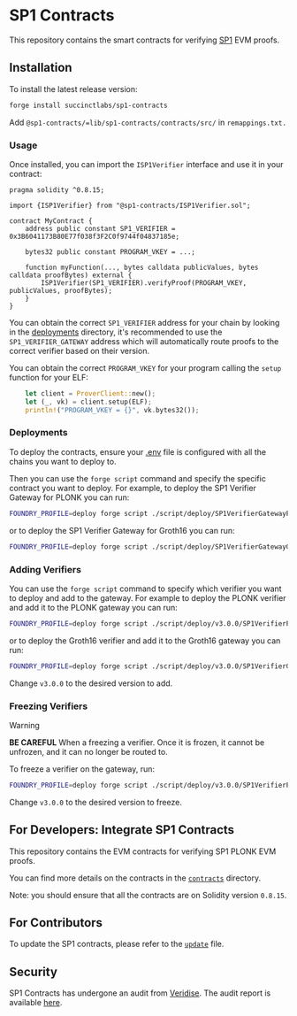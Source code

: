 # SP1 Contracts

This repository contains the smart contracts for verifying [SP1](https://github.com/succinctlabs/sp1) EVM proofs.

## Installation

To install the latest release version:

```bash
forge install succinctlabs/sp1-contracts
```

Add `@sp1-contracts/=lib/sp1-contracts/contracts/src/` in `remappings.txt.`

### Usage

Once installed, you can import the `ISP1Verifier` interface and use it in your contract:

```solidity
pragma solidity ^0.8.15;

import {ISP1Verifier} from "@sp1-contracts/ISP1Verifier.sol";

contract MyContract {
    address public constant SP1_VERIFIER = 0x3B6041173B80E77f038f3F2C0f9744f04837185e;

    bytes32 public constant PROGRAM_VKEY = ...;

    function myFunction(..., bytes calldata publicValues, bytes calldata proofBytes) external {
        ISP1Verifier(SP1_VERIFIER).verifyProof(PROGRAM_VKEY, publicValues, proofBytes);
    }
}
```

You can obtain the correct `SP1_VERIFIER` address for your chain by looking in the [deployments](./contracts/deployments) directory, it's recommended to use the `SP1_VERIFIER_GATEWAY` address which will automatically route proofs to the correct verifier based on their version.

You can obtain the correct `PROGRAM_VKEY` for your program calling the `setup` function for your ELF:

```rs
    let client = ProverClient::new();
    let (_, vk) = client.setup(ELF);
    println!("PROGRAM_VKEY = {}", vk.bytes32());
```

### Deployments

To deploy the contracts, ensure your [.env](./contracts/.env.example) file is configured with all the chains you want to deploy to.

Then you can use the `forge script` command and specify the specific contract you want to deploy. For example, to deploy the SP1 Verifier Gateway for PLONK you can run:

```bash
FOUNDRY_PROFILE=deploy forge script ./script/deploy/SP1VerifierGatewayPlonk.s.sol:SP1VerifierGatewayScript --private-key $PRIVATE_KEY --verify --verifier etherscan --multi --broadcast
```

or to deploy the SP1 Verifier Gateway for Groth16 you can run:

```bash
FOUNDRY_PROFILE=deploy forge script ./script/deploy/SP1VerifierGatewayGroth16.s.sol:SP1VerifierGatewayScript --private-key $PRIVATE_KEY --verify --verifier etherscan --multi --broadcast
```

### Adding Verifiers

You can use the `forge script` command to specify which verifier you want to deploy and add to the gateway. For example to deploy the PLONK verifier and add it to the PLONK gateway you can run:

```bash
FOUNDRY_PROFILE=deploy forge script ./script/deploy/v3.0.0/SP1VerifierPlonk.s.sol:SP1VerifierScript --private-key $PRIVATE_KEY --verify --verifier etherscan --multi --broadcast
```

or to deploy the Groth16 verifier and add it to the Groth16 gateway you can run:

```bash
FOUNDRY_PROFILE=deploy forge script ./script/deploy/v3.0.0/SP1VerifierGroth16.s.sol:SP1VerifierScript --private-key $PRIVATE_KEY --verify --verifier etherscan --multi --broadcast
```

Change `v3.0.0` to the desired version to add.

### Freezing Verifiers

> [!WARNING]  
> **BE CAREFUL** When a freezing a verifier. Once it is frozen, it cannot be unfrozen, and it can no longer be routed to.

To freeze a verifier on the gateway, run:

```bash
FOUNDRY_PROFILE=deploy forge script ./script/deploy/v3.0.0/SP1VerifierPlonk.s.sol:SP1VerifierScript --private-key $PRIVATE_KEY --verify --verifier etherscan --multi --broadcast --sig "freeze()"
```

Change `v3.0.0` to the desired version to freeze.

## For Developers: Integrate SP1 Contracts

This repository contains the EVM contracts for verifying SP1 PLONK EVM proofs.

You can find more details on the contracts in the [`contracts`](./contracts/README.md) directory.

Note: you should ensure that all the contracts are on Solidity version `0.8.15`.

## For Contributors

To update the SP1 contracts, please refer to the [`update`](./UPDATE_CONTRACTS.md) file.

## Security

SP1 Contracts has undergone an audit from [Veridise](https://www.veridise.com/). The audit report is available [here](./audits).
